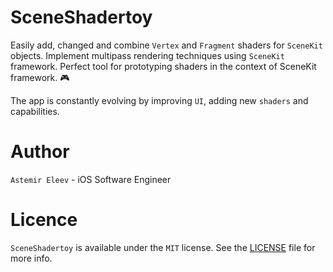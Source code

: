 # SceneShadertoy
Easily add, changed and combine `Vertex` and `Fragment` shaders for `SceneKit` objects. Implement multipass rendering techniques using `SceneKit` framework. Perfect tool for prototyping  shaders in the context of SceneKit framework. 🎮

The app is constantly evolving by improving `UI`, adding new `shaders` and capabilities.

# Author 
`Astemir Eleev` - iOS Software Engineer

# Licence 
`SceneShadertoy` is available under the `MIT` license. See the [LICENSE](https://github.com/jVirus/SceneShadertoy/blob/master/LICENSE) file for more info.
